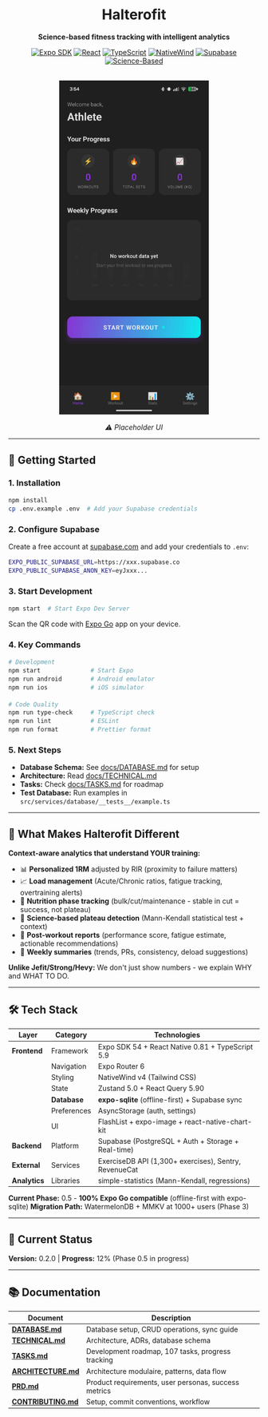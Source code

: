 <div align="center">

# Halterofit

**Science-based fitness tracking with intelligent analytics**

[![Expo SDK](https://img.shields.io/badge/Expo-54.0.12-000020?style=flat&logo=expo)](https://expo.dev)
[![React](https://img.shields.io/badge/React-19.1.0-61DAFB?style=flat&logo=react)](https://react.dev)
[![TypeScript](https://img.shields.io/badge/TypeScript-5.9-3178C6?style=flat&logo=typescript)](https://typescriptlang.org)
[![NativeWind](https://img.shields.io/badge/NativeWind-v4-06B6D4?style=flat&logo=tailwindcss)](https://nativewind.dev)
[![Supabase](https://img.shields.io/badge/Supabase-Latest-3ECF8E?style=flat&logo=supabase)](https://supabase.com)
[![Science-Based](https://img.shields.io/badge/Analytics-Science--Based-00A36C?style=flat)](https://github.com)

<br/>

<img src="./docs/images/home-placeholder.jpeg" alt="Home Screen Placeholder" width="300"/>

_⚠️ Placeholder UI_

</div>

---

## 🚀 Getting Started

### 1. Installation

```bash
npm install
cp .env.example .env  # Add your Supabase credentials
```

### 2. Configure Supabase

Create a free account at [supabase.com](https://supabase.com/dashboard) and add your credentials to `.env`:

```bash
EXPO_PUBLIC_SUPABASE_URL=https://xxx.supabase.co
EXPO_PUBLIC_SUPABASE_ANON_KEY=eyJxxx...
```

### 3. Start Development

```bash
npm start  # Start Expo Dev Server
```

Scan the QR code with [Expo Go](https://expo.dev/client) app on your device.

### 4. Key Commands

```bash
# Development
npm start              # Start Expo
npm run android        # Android emulator
npm run ios            # iOS simulator

# Code Quality
npm run type-check     # TypeScript check
npm run lint           # ESLint
npm run format         # Prettier format
```

### 5. Next Steps

- **Database Schema:** See [docs/DATABASE.md](docs/DATABASE.md) for setup
- **Architecture:** Read [docs/TECHNICAL.md](docs/TECHNICAL.md)
- **Tasks:** Check [docs/TASKS.md](docs/TASKS.md) for roadmap
- **Test Database:** Run examples in `src/services/database/__tests__/example.ts`

---

## 🎯 What Makes Halterofit Different

**Context-aware analytics that understand YOUR training:**
- 📊 **Personalized 1RM** adjusted by RIR (proximity to failure matters)
- 📈 **Load management** (Acute/Chronic ratios, fatigue tracking, overtraining alerts)
- 🎯 **Nutrition phase tracking** (bulk/cut/maintenance - stable in cut = success, not plateau)
- 🧪 **Science-based plateau detection** (Mann-Kendall statistical test + context)
- 📝 **Post-workout reports** (performance score, fatigue estimate, actionable recommendations)
- 📅 **Weekly summaries** (trends, PRs, consistency, deload suggestions)

**Unlike Jefit/Strong/Hevy:** We don't just show numbers - we explain WHY and WHAT TO DO.

---

## 🛠️ Tech Stack

| Layer | Category | Technologies |
|-------|----------|-------------|
| **Frontend** | Framework | Expo SDK 54 + React Native 0.81 + TypeScript 5.9 |
| | Navigation | Expo Router 6 |
| | Styling | NativeWind v4 (Tailwind CSS) |
| | State | Zustand 5.0 + React Query 5.90 |
| | **Database** | **expo-sqlite** (offline-first) + Supabase sync |
| | Preferences | AsyncStorage (auth, settings) |
| | UI | FlashList + expo-image + react-native-chart-kit |
| **Backend** | Platform | Supabase (PostgreSQL + Auth + Storage + Real-time) |
| **External** | Services | ExerciseDB API (1,300+ exercises), Sentry, RevenueCat |
| **Analytics** | Libraries | simple-statistics (Mann-Kendall, regressions) |

**Current Phase:** 0.5 - **100% Expo Go compatible** (offline-first with expo-sqlite)
**Migration Path:** WatermelonDB + MMKV at 1000+ users (Phase 3)

---

## 🎯 Current Status

**Version:** 0.2.0 | **Progress:** 12% (Phase 0.5 in progress)

---

## 📚 Documentation

| Document | Description |
|----------|-------------|
| **[DATABASE.md](./docs/DATABASE.md)** | Database setup, CRUD operations, sync guide |
| **[TECHNICAL.md](./docs/TECHNICAL.md)** | Architecture, ADRs, database schema |
| **[TASKS.md](./docs/TASKS.md)** | Development roadmap, 107 tasks, progress tracking |
| **[ARCHITECTURE.md](./docs/ARCHITECTURE.md)** | Architecture modulaire, patterns, data flow |
| **[PRD.md](./docs/PRD.md)** | Product requirements, user personas, success metrics |
| **[CONTRIBUTING.md](./docs/CONTRIBUTING.md)** | Setup, commit conventions, workflow |
